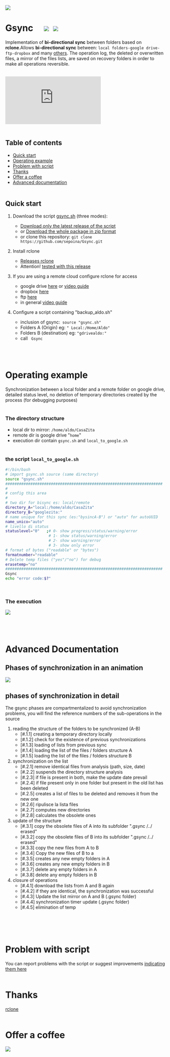 ![](this_web/img/banner800x212.png)

# Gsync &nbsp;&nbsp;&nbsp;&nbsp;[![](this_web/img/italy.png)](README_it.md)&nbsp;&nbsp;[![](this_web/img/united-kingdom.png)](README.md)

Implementation of **bi-directional sync** between folders based on **rclone**.Allows **bi-directional sync** between: ```local folders-google drive-ftp-dropbox``` and many [others](https://rclone.org/overview/). The operation log, the deleted or overwritten files, a mirror of the files lists, are saved on recovery folders in order to make all operations reversible. <br> <br>

[![Script size](https://img.badgesize.io/sepoina/Gsync/main/bin/gsync.sh?label=Script%20size&color=yellow)](https://raw.githubusercontent.com/sepoina/Gsync/main/bin/gsync.sh)
<br><br>

## Table of contents

- [Quick start](#quick-start)
- [Operating example](#operating-example)
- [Problem with script](#problem-with-script)
- [Thanks](#thanks)
- [Offer a coffee](#offer-a-coffee)
- [Advanced documentation](#advanced-documentation)
<br><br>

## Quick start

1. Download the script [gsync.sh](https://github.com/sepoin/gsync/raw/main/bin/gsync.sh) (three modes):
    - [Download only the latest release of the script](https://github.com/sepoina/Gsync/raw/main/bin/gsync.sh)
    - or [Download the whole package in zip format](https://github.com/sepoina/Gsync/archive/main.zip)
    - or clone this repository: `git clone https://github.com/sepoina/Gsync.git`

1. Install rclone
    - [Releases rclone](https://rclone.org/downloads/)
    - Attention! [tested with this release](https://beta.rclone.org/branch/fix-rmdirs-filter/v1.55.0-beta.5165.358c0832c.fix-rmdirs-filter/)

1. If you are using a remote cloud configure rclone for access
    - google drive [here](https://rclone.org/drive/) or [video guide](https://www.youtube.com/watch?v=f8K-V3HHDA0)
    - dropbox [here](https://rclone.org/dropbox/) 
    - ftp [here](https://rclone.org/ftp/)
    - in general [video guide](https://www.youtube.com/watch?v=G8YMspboIXs)

1. Configure a script containing "backup_aldo.sh"
    - inclusion of gsync:` source "gsync.sh"`
    - Folders A (Origin) eg: `" Local:/Home/Aldo"`
    - Folders B (destination) eg: `"gdrivealdo:"`
    - call ` Gsync` 
<br><br><br><br>

# Operating example

Synchronization between a local folder and a remote folder on google drive, detailed status level, no deletion of temporary directories created by the process (for debugging purposes) <br> <br>

### The directory structure
- local dir to mirror: ```/home/aldo/CasaZita```<br>
- remote dir is google drive "```home```" <br>
- execution dir contain ```gsync.sh``` and ```local_to_google.sh```<br><br>

### the script ```local_to_google.sh```
```bash
#!/bin/bash
# import gsync.sh source (same directory)
source "gsync.sh"
#####################################################################
#
# config this area
#
# two dir for bisync es: local/remote
directory_A="local:/home/aldo/CasaZita"
directory_B="googlezita:"
# name unique for this sync (es:"bysincA-B") or "auto" for autoUUID
name_unico="auto"
# livello di status
statuslevel="0"   ;# 0- show progress/status/warning/error
                   # 1- show status/warning/error
                   # 2- show warning/error
                   # 3- show only error
# format of bytes ("readable" or "bytes")
formatnumber="readable"     
# Delete temp files ("yes"/"no") for debug
erasetemp="no"            
#####################################################################
Gsync 
echo "error code:$?"
```
<br>

### The execution
![](this_web/img/sample_demo.gif)
<br><br><br><br>

# Advanced Documentation

## Phases of synchronization in an animation
![](this_web/img/actions/animate.gif)

## phases of synchronization in detail

The gsync phases are compartmentalized to avoid synchronization problems, you will find the reference numbers of the sub-operations in the source

1. reading the structure of the folders to be synchronized (A-B)
    - [#.1.1] creating a temporary directory locally
    - [#.1.2] check for the existence of previous synchronizations
    - [#.1.3] loading of lists from previous sync
    - [#.1.4] loading the list of the files / folders structure A
    - [#.1.5] loading the list of the files / folders structure B
1. synchronization on the list
    - [#.2.1] remove identical files from analysis (path, size, date)
    - [#.2.2] suspends the directory structure analysis
    - [#.2.3] if file is present in both, make the update date prevail
    - [#.2.4] if file present only in one folder but present in the old list has been deleted
    - [#.2.5] creates a list of files to be deleted and removes it from the new one
    - [#.2.6] ripulisce la lista files
    - [#.2.7] computes new directories
    - [#.2.8] calculates the obsolete ones
1. update of the structure
    - [#.3.1] copy the obsolete files of A into its subfolder ".gsync /../ erased"
    - [#.3.2] copy the obsolete files of B into its subfolder ".gsync /../ erased"
    - [#.3.3] copy the new files from A to B
    - [#.3.4] Copy the new files of B to a
    - [#.3.5] creates any new empty folders in A
    - [#.3.6] creates any new empty folders in B
    - [#.3.7] delete any empty folders in A
    - [#.3.8] delete any empty folders in B
1. closure of operations
    - [#.4.1] download the lists from A and B again
    - [#.4.2] if they are identical, the synchronization was successful
    - [#.4.3] Update the list mirror on A and B (.gsync folder)
    - [#.4.4] synchronization timer update (.gsync folder)
    - [#.4.5] elimination of temp
<br><br><br><br><br>

# Problem with script

You can report problems with the script or suggest improvements [indicating them here](https://github.com/sepoina/Gsync/issues/new)
<br><br>


# Thanks
[rclone](https://rclone.org/)
<br><br>

# Offer a coffee
[![](this_web/img/buy-me-a-coffee-with-paypal.png)](https://www.paypal.com/paypalme/giancarloghigi)